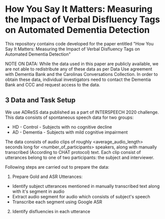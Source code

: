 # How You Say It Matters: Measuring the Impact of Verbal Disfluency Tags on Automated Dementia Detection

This repository contains code developed for the paper entitled "How You Say It Matters: Measuring the Impact of Verbal Disfluency Tags on Automated Dementia Detection"

NOTE ON DATA: While the data used in this paper are publicly available, we are not able to redistribute any of these data as per Data Use agreement with Dementia Bank and the Carolinas Conversations Collection. In order to obtain these data, individual investigators need to contact the Dementia Bank and CCC and request access to the data.

## 3 Data and Task Setup

We use ADReSS data published as a part of INTERSPEECH 2020 challenge. This data consists of spontaneous speech data for two groups:
* HD - Control - Subjects with no cognitive decline
* AD - Dementia - Subjects with mild cognitive impairment

The data consists of audio clips of roughly <average_audio_length> seconds long for <number_of_participants> speakers, along with manually transcribed (According to CHAT protocol) text.
Each clip consist of utterances belong to one of two participants: the subject and interviewer.

Following steps are carried out to prepare the data:
1. Prepare Gold and ASR Utterances:
  * Identify subject utterances mentioned in manually transcribed text along with it's segment in audio
  * Extract audio segment for audio which consists of subject's speech
  * Transcribe each segment using Google ASR
2. Identify disfluencies in each utterance


